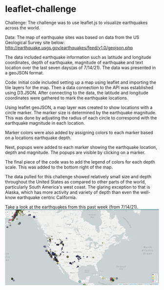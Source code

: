 # leaflet-challenge
Challenge:
The challenge was to use leaflet.js to visualize earthquakes across the world.

Data:
The map of earthquake sites was based on data from the US Geological Survey site below:
http://earthquake.usgs.gov/earthquakes/feed/v1.0/geojson.php

The data included earthquake information such as latitude and longitude coordinates, depth of earthquake, magnitude of earthquake and text location over the last seven days(as of 7/14/21).  The data was presented in a geoJSON format.


Code:
Initial code included setting up a map using leaflet and importing the tile layers for the map.  Then a data connection to the API was established using D3.JSON.  After connecting to the data, the latitude and longitude coordinates were gathered to mark the earthquake locations.

Using leaflet geoJSON, a map layer was created to show locations with a circle marker.  The marker size is determined by the earthquake magnitude.  This was done by adjusting the radius of each circle to correspond with the earthquake magnitude in each location.

Marker colors were also added by assigning colors to each marker based on a locations earthquake depth.

Next, popups were added to each marker showing the earthquake location, depth and magnitude.  The popups are visible by clicking on a marker.

The final piece of the code was to add the legend of colors for each depth scale.  This was added to the bottom right of the map.

The data pulled for this challenge showed relatively small size and depth throughout the United States as compared to other parts of the world, particularly South America's west coast.  The glaring exception to that is Alaska, which has more activity and variety of depth than even the well-know earthquake centric California.

Take a look at the earthquakes from this past week (from 7/14/21).
![Earthquakes](Images/EarthquakesNorthAmericaJul21.png)
